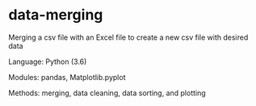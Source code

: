 # data-merging
Merging a csv file with an Excel file to create a new csv file with desired data

Language: Python (3.6)

Modules: pandas, Matplotlib.pyplot

Methods: merging, data cleaning, data sorting, and plotting
